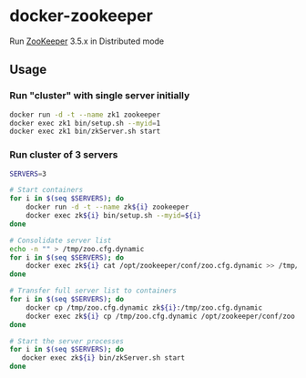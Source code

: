 # docker-zookeeper
Run [ZooKeeper](https://zookeeper.apache.org) 3.5.x in Distributed mode


## Usage

### Run "cluster" with single server initially
``` bash
docker run -d -t --name zk1 zookeeper
docker exec zk1 bin/setup.sh --myid=1
docker exec zk1 bin/zkServer.sh start
```

### Run cluster of 3 servers
``` bash
SERVERS=3

# Start containers
for i in $(seq $SERVERS); do
    docker run -d -t --name zk${i} zookeeper
    docker exec zk${i} bin/setup.sh --myid=${i}
done

# Consolidate server list
echo -n "" > /tmp/zoo.cfg.dynamic
for i in $(seq $SERVERS); do
    docker exec zk${i} cat /opt/zookeeper/conf/zoo.cfg.dynamic >> /tmp/zoo.cfg.dynamic
done

# Transfer full server list to containers
for i in $(seq $SERVERS); do
    docker cp /tmp/zoo.cfg.dynamic zk${i}:/tmp/zoo.cfg.dynamic
    docker exec zk${i} cp /tmp/zoo.cfg.dynamic /opt/zookeeper/conf/zoo.cfg.dynamic
done

# Start the server processes
for i in $(seq $SERVERS); do
   docker exec zk${i} bin/zkServer.sh start
done
```
